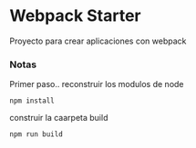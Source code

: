 # Webpack Starter

Proyecto para crear aplicaciones con webpack

### Notas

Primer paso.. reconstruir los modulos de node
```
npm install
```

construir la caarpeta build
```
npm run build
```